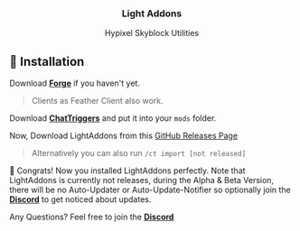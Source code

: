 <h3 align="center">Light Addons</h3>
<p align="center">Hypixel Skyblock Utilities</p>

## 📝 Installation

Download **[Forge](https://files.minecraftforge.net/net/minecraftforge/forge/index_1.8.9.html)** if you haven't yet.
> Clients as Feather Client also work.

Download **[ChatTriggers](https://www.chattriggers.com)** and put it into your `mods` folder.

Now, Download LightAddons from this [GitHub Releases Page](https://github.com/quellee/light/releases)
> Alternatively you can also run `/ct import [not released]`



:confetti_ball: Congrats! Now you installed LightAddons perfectly. Note that LightAddons is currently not releases, during the Alpha & Beta Version, there will be no Auto-Updater or Auto-Update-Notifier so optionally join the **[Discord](https://discord.gg/GUC3mBA49K)** to get noticed about updates.

Any Questions? Feel free to join the **[Discord](https://discord.gg/GUC3mBA49K)**

